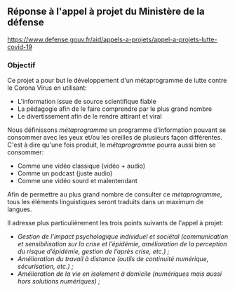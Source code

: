 ## Réponse à l'appel à projet du Ministère de la défense

<https://www.defense.gouv.fr/aid/appels-a-projets/appel-a-projets-lutte-covid-19>

### Objectif

Ce projet a pour but le développement d'un métaprogramme de lutte contre le Corona Virus en utilisant:
- L'information issue de source scientifique fiable
- La pédagogie afin de le faire comprendre par le plus grand nombre
- Le divertissement afin de le rendre attirant et viral

Nous définissons _métaprogramme_ un programme d'information pouvant se consommer avec les yeux et/ou les oreilles de plusieurs façon différentes. C'est à dire qu'une fois produit, le _métaprogramme_ pourra aussi bien se consommer:

- Comme une vidéo classique (vidéo + audio)
- Comme un podcast (juste audio)
- Comme une vidéo sourd et malentendant

Afin de permettre au plus grand nombre de consulter ce _métaprogramme_, tous les éléments linguistiques seront traduits dans un maximum de langues.

Il adresse plus particulièrement les trois points suivants de l'appel à projet:

- _Gestion de l’impact psychologique individuel et sociétal (communication et sensibilisation sur la crise et l’épidémie, amélioration de la perception du risque d’épidémie, gestion de l’après crise, etc.) ;_
- _Amélioration du travail à distance (outils de continuité numérique, sécurisation, etc.) ;_
- _Amélioration de la vie en isolement à domicile (numériques mais aussi hors solutions numériques) ;_
